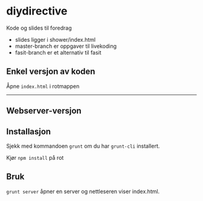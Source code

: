 diydirective
============

Kode og slides til foredrag

* slides ligger i shower/index.html
* master-branch er oppgaver til livekoding
* fasit-branch er et alternativ til fasit

## Enkel versjon av koden

Åpne `index.html` i rotmappen

------

## Webserver-versjon

## Installasjon

Sjekk med kommandoen `grunt` om du har `grunt-cli` installert.

Kjør `npm install` på rot

## Bruk

`grunt server` åpner en server og nettleseren viser index.html.
